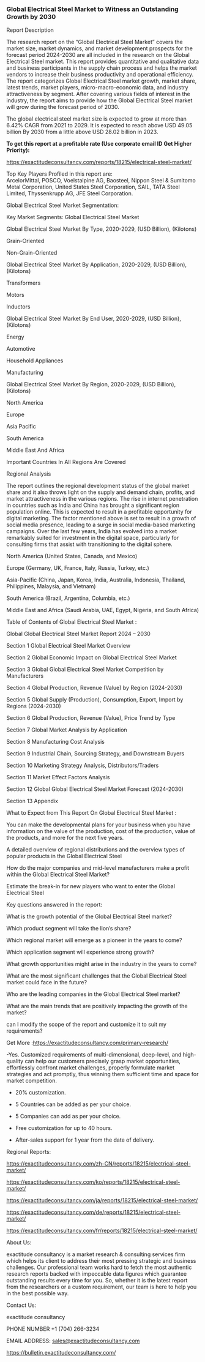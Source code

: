 ### Global Electrical Steel Market to Witness an Outstanding Growth by 2030

Report Description

The research report on the “Global Electrical Steel Market” covers the market size, market dynamics, and market development prospects for the forecast period 2024-2030 are all included in the research on the Global Electrical Steel market. This report provides quantitative and qualitative data and business participants in the supply chain process and helps the market vendors to increase their business productivity and operational efficiency. The report categorizes Global Electrical Steel market growth, market share, latest trends, market players, micro-macro-economic data, and industry attractiveness by segment. After covering various fields of interest in the industry, the report aims to provide how the Global Electrical Steel market will grow during the forecast period of 2030.

The global electrical steel market size is expected to grow at more than 6.42% CAGR from 2021 to 2029. It is expected to reach above USD 49.05 billion By 2030 from a little above USD 28.02 billion in 2023.

**To get this report at a profitable rate (Use corporate email ID Get Higher Priority):**

https://exactitudeconsultancy.com/reports/18215/electrical-steel-market/

Top Key Players Profiled in this report are:                                                                               
ArcelorMittal, POSCO, Voelstalpine AG, Baosteel, Nippon Steel & Sumitomo Metal Corporation, United States Steel Corporation, SAIL, TATA Steel Limited, Thyssenkrupp AG, JFE Steel Corporation.

Global Electrical Steel Market Segmentation:

Key Market Segments: Global Electrical Steel Market

Global Electrical Steel Market By Type, 2020-2029, (USD Billion), (Kilotons)

Grain-Oriented

Non-Grain-Oriented

Global Electrical Steel Market By Application, 2020-2029, (USD Billion), (Kilotons)

Transformers

Motors

Inductors

Global Electrical Steel Market By End User, 2020-2029, (USD Billion), (Kilotons)

Energy

Automotive

Household Appliances

Manufacturing

Global Electrical Steel Market By Region, 2020-2029, (USD Billion), (Kilotons)

North America

Europe

Asia Pacific

South America

Middle East And Africa

Important Countries In All Regions Are Covered

Regional Analysis

The report outlines the regional development status of the global  market share and it also throws light on the supply and demand chain, profits, and market attractiveness in the various regions. The rise in internet penetration in countries such as India and China has brought a significant region population online. This is expected to result in a profitable opportunity for digital marketing. The factor mentioned above is set to result in a growth of social media presence, leading to a surge in social media-based marketing campaigns. Over the last few years, India has evolved into a market remarkably suited for investment in the digital space, particularly for consulting firms that assist with transitioning to the digital sphere.

North America (United States, Canada, and Mexico)

Europe (Germany, UK, France, Italy, Russia, Turkey, etc.)

Asia-Pacific (China, Japan, Korea, India, Australia, Indonesia, Thailand, Philippines, Malaysia, and Vietnam)

South America (Brazil, Argentina, Columbia, etc.)

Middle East and Africa (Saudi Arabia, UAE, Egypt, Nigeria, and South Africa)

Table of Contents of Global Electrical Steel Market :

Global Global Electrical Steel Market Report 2024 – 2030

Section 1 Global Electrical Steel Market Overview

Section 2 Global Economic Impact on Global Electrical Steel Market

Section 3 Global Global Electrical Steel Market Competition by Manufacturers

Section 4 Global Production, Revenue (Value) by Region (2024-2030)

Section 5 Global Supply (Production), Consumption, Export, Import by Regions (2024-2030)

Section 6 Global Production, Revenue (Value), Price Trend by Type

Section 7 Global Market Analysis by Application

Section 8 Manufacturing Cost Analysis

Section 9 Industrial Chain, Sourcing Strategy, and Downstream Buyers

Section 10 Marketing Strategy Analysis, Distributors/Traders

Section 11 Market Effect Factors Analysis

Section 12 Global Global Electrical Steel Market Forecast (2024-2030)

Section 13 Appendix

What to Expect from This Report On Global Electrical Steel Market :

You can make the developmental plans for your business when you have information on the value of the production, cost of the production, value of the products, and more for the next five years.

A detailed overview of regional distributions and the overview types of popular products in the Global Electrical Steel

How do the major companies and mid-level manufacturers make a profit within the Global Electrical Steel Market?

Estimate the break-in for new players who want to enter the Global Electrical Steel

Key questions answered in the report:

What is the growth potential of the Global Electrical Steel market?

Which product segment will take the lion’s share?

Which regional market will emerge as a pioneer in the years to come?

Which application segment will experience strong growth?

What growth opportunities might arise in the industry in the years to come?

What are the most significant challenges that the Global Electrical Steel market could face in the future?

Who are the leading companies in the Global Electrical Steel market?

What are the main trends that are positively impacting the growth of the market?

can I modify the scope of the report and customize it to suit my requirements?

Get More :https://exactitudeconsultancy.com/primary-research/

-Yes. Customized requirements of multi-dimensional, deep-level, and high-quality can help our customers precisely grasp market opportunities, effortlessly confront market challenges, properly formulate market strategies and act promptly, thus winning them sufficient time and space for market competition.

- 20% customization.

- 5 Countries can be added as per your choice.

- 5 Companies can add as per your choice.

- Free customization for up to 40 hours.

- After-sales support for 1 year from the date of delivery.

Regional Reports:

https://exactitudeconsultancy.com/zh-CN/reports/18215/electrical-steel-market/

https://exactitudeconsultancy.com/ko/reports/18215/electrical-steel-market/

https://exactitudeconsultancy.com/ja/reports/18215/electrical-steel-market/

https://exactitudeconsultancy.com/de/reports/18215/electrical-steel-market/

https://exactitudeconsultancy.com/fr/reports/18215/electrical-steel-market/ 

About Us:

exactitude consultancy is a market research & consulting services firm which helps its client to address their most pressing strategic and business challenges. Our professional team works hard to fetch the most authentic research reports backed with impeccable data figures which guarantee outstanding results every time for you. So, whether it is the latest report from the researchers or a custom requirement, our team is here to help you in the best possible way.

Contact Us:

exactitude consultancy

PHONE NUMBER +1 (704) 266-3234

EMAIL ADDRESS: sales@exactitudeconsultancy.com

https://bulletin.exactitudeconsultancy.com/

